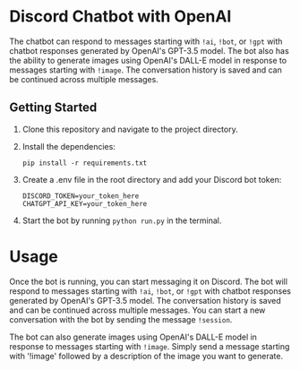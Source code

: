 # Discord Chatbot with OpenAI

The chatbot can respond to messages starting with ```!ai```, ```!bot```, or ```!gpt``` with chatbot responses generated by OpenAI's GPT-3.5 model. The bot also has the ability to generate images using OpenAI's DALL-E model in response to messages starting with ```!image```. The conversation history is saved and can be continued across multiple messages.


## Getting Started

1. Clone this repository and navigate to the project directory.
2. Install the dependencies:
   ```
   pip install -r requirements.txt
   ```

3. Create a .env file in the root directory and add your Discord bot token:
    ```
    DISCORD_TOKEN=your_token_here
    CHATGPT_API_KEY=your_token_here
    ```

4. Start the bot by running ```python run.py``` in the terminal.

# Usage

Once the bot is running, you can start messaging it on Discord. The bot will respond to messages starting with ```!ai```, ```!bot```, or ```!gpt``` with chatbot responses generated by OpenAI's GPT-3.5 model. The conversation history is saved and can be continued across multiple messages. You can start a new conversation with the bot by sending the message ```!session```.

The bot can also generate images using OpenAI's DALL-E model in response to messages starting with ```!image```. Simply send a message starting with '!image' followed by a description of the image you want to generate.
